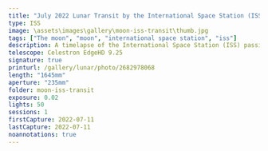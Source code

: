 ```yaml
---
title: "July 2022 Lunar Transit by the International Space Station (ISS)"
type: ISS
image: \assets\images\gallery\moon-iss-transit\thumb.jpg
tags: ["The moon", "moon", "international space station", "iss"]
description: A timelapse of the International Space Station (ISS) passing between Earth and the Moon.
telescope: Celestron EdgeHD 9.25
signature: true
printurl: /gallery/lunar/photo/2682978068
length: "1645mm"
aperture: "235mm"
folder: moon-iss-transit
exposure: 0.02
lights: 50
sessions: 1
firstCapture: 2022-07-11
lastCapture: 2022-07-11
noannotations: true
---
```

